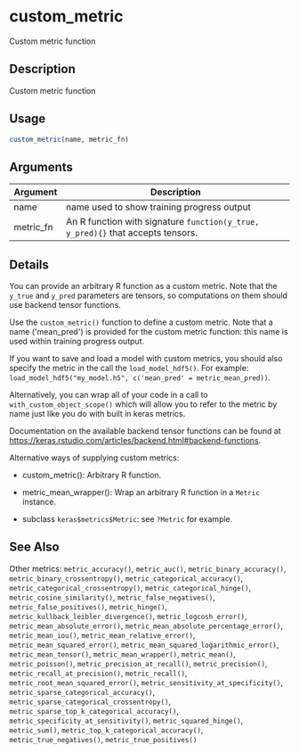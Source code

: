 # custom_metric


Custom metric function




## Description

Custom metric function





## Usage
```r
custom_metric(name, metric_fn)
```




## Arguments


Argument      |Description
------------- |----------------
name | name used to show training progress output
metric_fn | An R function with signature ``function(y_true, y_pred){}`` that accepts tensors.




## Details

You can provide an arbitrary R function as a custom metric. Note that
the ``y_true`` and ``y_pred`` parameters are tensors, so computations on
them should use backend tensor functions.

Use the ``custom_metric()`` function to define a custom metric.
Note that a name ('mean_pred') is provided for the custom metric
function: this name is used within training progress output.

If you want to save and load a model with custom metrics, you should
also specify the metric in the call the `load_model_hdf5()`. For example:
``load_model_hdf5("my_model.h5", c('mean_pred' = metric_mean_pred))``.

Alternatively, you can wrap all of your code in a call to
`with_custom_object_scope()` which will allow you to refer to the
metric by name just like you do with built in keras metrics.

Documentation on the available backend tensor functions can be
found at https://keras.rstudio.com/articles/backend.html#backend-functions.

Alternative ways of supplying custom metrics:


*  custom_metric(): Arbitrary R function.

*  metric_mean_wrapper(): Wrap an arbitrary R function in a `Metric` instance.

*  subclass `keras$metrics$Metric`: see `?Metric` for example.








## See Also

Other metrics: 
`metric_accuracy()`,
`metric_auc()`,
`metric_binary_accuracy()`,
`metric_binary_crossentropy()`,
`metric_categorical_accuracy()`,
`metric_categorical_crossentropy()`,
`metric_categorical_hinge()`,
`metric_cosine_similarity()`,
`metric_false_negatives()`,
`metric_false_positives()`,
`metric_hinge()`,
`metric_kullback_leibler_divergence()`,
`metric_logcosh_error()`,
`metric_mean_absolute_error()`,
`metric_mean_absolute_percentage_error()`,
`metric_mean_iou()`,
`metric_mean_relative_error()`,
`metric_mean_squared_error()`,
`metric_mean_squared_logarithmic_error()`,
`metric_mean_tensor()`,
`metric_mean_wrapper()`,
`metric_mean()`,
`metric_poisson()`,
`metric_precision_at_recall()`,
`metric_precision()`,
`metric_recall_at_precision()`,
`metric_recall()`,
`metric_root_mean_squared_error()`,
`metric_sensitivity_at_specificity()`,
`metric_sparse_categorical_accuracy()`,
`metric_sparse_categorical_crossentropy()`,
`metric_sparse_top_k_categorical_accuracy()`,
`metric_specificity_at_sensitivity()`,
`metric_squared_hinge()`,
`metric_sum()`,
`metric_top_k_categorical_accuracy()`,
`metric_true_negatives()`,
`metric_true_positives()`



